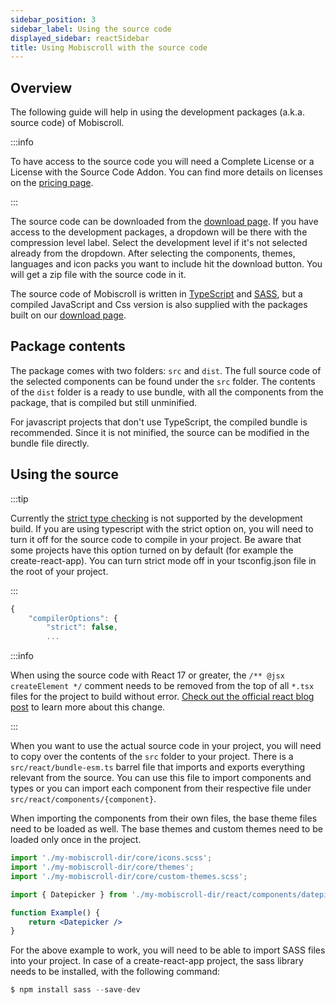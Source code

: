 ```yaml
---
sidebar_position: 3
sidebar_label: Using the source code
displayed_sidebar: reactSidebar
title: Using Mobiscroll with the source code
---
```


## Overview

The following guide will help in using the development packages (a.k.a. source code) of Mobiscroll.

:::info

To have access to the source code you will need a Complete License or a License with the Source Code Addon.
You can find more details on licenses on the [pricing page](https://mobiscroll.com/pricing).

:::

The source code can be downloaded from the [download page](https://download.mobiscroll.com/). If you have access to the development packages, a dropdown will be there with the compression level label. Select the development level if it's not selected already from the dropdown. After selecting the components, themes, languages and icon packs you want to include hit the download button. You will get a zip file with the source code in it.

The source code of Mobiscroll is written in [TypeScript](https://www.typescriptlang.org/) and [SASS](https://sass-lang.com/), but a compiled JavaScript and Css version is also supplied with the packages built on our [download page](https://download.mobiscroll.com/).

## Package contents

The package comes with two folders: `src` and `dist`. The full source code of the selected components can be found under the `src` folder. The contents of the `dist` folder is a ready to use bundle, with all the components from the package, that is compiled but still unminified.

For javascript projects that don't use TypeScript, the compiled bundle is recommended. Since it is not minified, the source can be modified in the bundle file directly.

## Using the source

:::tip

Currently the [strict type checking](https://www.typescriptlang.org/tsconfig/#strict) is not supported by the development build. If you are using typescript with the strict option on, you will need to turn it off for the source code to compile in your project. Be aware that some projects have this option turned on by default (for example the create-react-app). You can turn strict mode off in your tsconfig.json file in the root of your project.

:::

```jsx title="tsconfig.json"
{
    "compilerOptions": {
        "strict": false,
        ...
```

:::info

When using the source code with React 17 or greater, the `/** @jsx createElement */` comment needs to be removed from the top of all `*.tsx` files for the project to build without error. [Check out the official react blog post](https://legacy.reactjs.org/blog/2020/09/22/introducing-the-new-jsx-transform.html) to learn more about this change.

:::

When you want to use the actual source code in your project, you will need to copy over the contents of the `src` folder to your project. There is a `src/react/bundle-esm.ts` barrel file that imports and exports everything relevant from the source. You can use this file to import components and types or you can import each component from their respective file under `src/react/components/{component}`.

When importing the components from their own files, the base theme files need to be loaded as well. The base themes and custom themes need to be loaded only once in the project.

```jsx title="Using the Datepicker from the source"
import './my-mobiscroll-dir/core/icons.scss';
import './my-mobiscroll-dir/core/themes';
import './my-mobiscroll-dir/core/custom-themes.scss';

import { Datepicker } from './my-mobiscroll-dir/react/components/datepicker';

function Example() {
    return <Datepicker />
}
```

For the above example to work, you will need to be able to import SASS files into your project. In case of a create-react-app project, the sass library needs to be installed, with the following command:

```jsx
$ npm install sass --save-dev
```